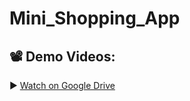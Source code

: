# Mini_Shopping_App


## 📽️ Demo Videos:

▶️ [Watch on Google Drive](https://drive.google.com/file/d/1vJZ1BIXvKcP1oDOrWWAngxK0sCYjsByl/view?usp=sharing)